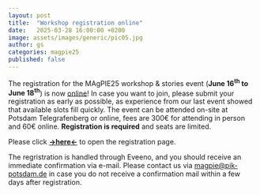 ```yaml
---
layout: post
title:  "Workshop registration online"
date:   2025-03-28 16:00:00 +0200
image: assets/images/generic/pic05.jpg
author: gs
categories: magpie25
published: false
---
```


The registration for the MAgPIE25 workshop & stories event (**June 16<sup>th</sup> to June 18<sup>th</sup>**) is now [online](../_workshops/magpie25/home)! In case you want to join, please submit your registration as early as possible, as experience from our last event showed that available slots fill quickly. The event can be attended on-site at Potsdam Telegrafenberg or online, fees are 300€ for attending in person and 60€ online. **Registration is required** and seats are limited.

Please click **[->here<-](../_workshops/magpie25/register)** to open the registration page.

The regristration is handled through Eveeno, and you should receive an immediate confirmation via e-mail. Please contact us via <magpie@pik-potsdam.de> in case you do not receive a confirmation mail within a few days after registration.
